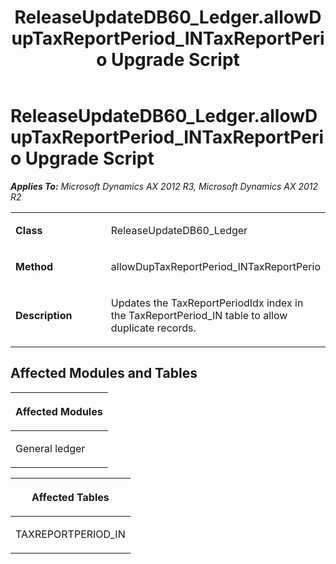 ﻿---
title: ReleaseUpdateDB60_Ledger.allowDupTaxReportPeriod_INTaxReportPerio Upgrade Script
TOCTitle: ReleaseUpdateDB60_Ledger.allowDupTaxReportPeriod_INTaxReportPerio Upgrade Script
ms:assetid: 91a8cc92-e39c-5a67-f273-03c72100ca8b
ms:mtpsurl: https://msdn.microsoft.com/en-us/library/JJ736587(v=AX.60)
ms:contentKeyID: 49709775
ms.date: 05/18/2015
mtps_version: v=AX.60
---

# ReleaseUpdateDB60\_Ledger.allowDupTaxReportPeriod\_INTaxReportPerio Upgrade Script 


_**Applies To:** Microsoft Dynamics AX 2012 R3, Microsoft Dynamics AX 2012 R2_

<table>
<colgroup>
<col style="width: 50%" />
<col style="width: 50%" />
</colgroup>
<tbody>
<tr class="odd">
<td><p><strong>Class</strong></p></td>
<td><p>ReleaseUpdateDB60_Ledger</p></td>
</tr>
<tr class="even">
<td><p><strong>Method</strong></p></td>
<td><p>allowDupTaxReportPeriod_INTaxReportPerio</p></td>
</tr>
<tr class="odd">
<td><p><strong>Description</strong></p></td>
<td><p>Updates the TaxReportPeriodIdx index in the TaxReportPeriod_IN table to allow duplicate records.</p></td>
</tr>
</tbody>
</table>


## Affected Modules and Tables

<table>
<colgroup>
<col style="width: 100%" />
</colgroup>
<thead>
<tr class="header">
<th><p>Affected Modules</p></th>
</tr>
</thead>
<tbody>
<tr class="odd">
<td><p>General ledger</p></td>
</tr>
</tbody>
</table>


<table>
<colgroup>
<col style="width: 100%" />
</colgroup>
<thead>
<tr class="header">
<th><p>Affected Tables</p></th>
</tr>
</thead>
<tbody>
<tr class="odd">
<td><p>TAXREPORTPERIOD_IN</p></td>
</tr>
</tbody>
</table>

  


